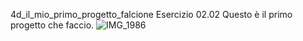 4d_il_mio_primo_progetto_falcione
Esercizio 02.02
Questo è il primo progetto che faccio.
![IMG_1986](https://user-images.githubusercontent.com/92913094/138870602-8bad5e11-b52e-4008-b05a-5efed3ae75ad.jpg)
